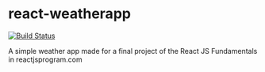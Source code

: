 # react-weatherapp

[![Build Status](https://travis-ci.org/rohmanhakim/react-weatherapp.svg?branch=master)](https://travis-ci.org/rohmanhakim/react-weatherapp)

A simple weather app made for a final project of the React JS Fundamentals in reactjsprogram.com 
